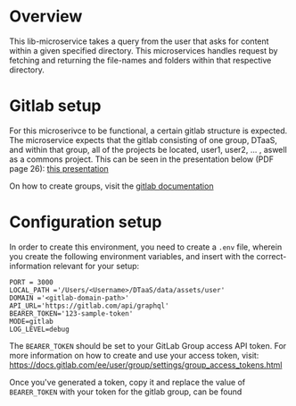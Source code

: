 # Overview

This lib-microservice takes a query from the user that asks for content within a given specified directory. This microservices handles request by fetching and returning the file-names and folders within that respective directory.

# Gitlab setup

For this microserivce to be functional, a certain gitlab structure is expected. The microservice expects that the gitlab consisting of one group, DTaaS, and within that group, all of the projects be located, user1, user2, ... , aswell as a commons project. This can be seen in the presentation below (PDF page 26):
[this presentation](/docs/DTaaS-overview.pdf)

On how to create groups, visit the [gitlab documentation](https://docs.gitlab.com/ee/user/group/)

# Configuration setup

In order to create this environment, you need to create a `.env` file, wherein you create the following environment variables,
and insert with the correct-information relevant for your setup:

```
PORT = 3000
LOCAL_PATH ='/Users/<Username>/DTaaS/data/assets/user'
DOMAIN ='<gitlab-domain-path>'
API_URL='https://gitlab.com/api/graphql'
BEARER_TOKEN='123-sample-token'
MODE=gitlab
LOG_LEVEL=debug
```

The `BEARER_TOKEN` should be set to your GitLab Group access API token. For more information on how to create and use your access token, visit:
https://docs.gitlab.com/ee/user/group/settings/group_access_tokens.html

Once you've generated a token, copy it and replace the value of `BEARER_TOKEN` with your token for the gitlab group, can be found
